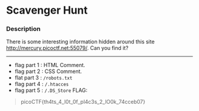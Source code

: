 # Scavenger Hunt

### Description
There is some interesting information hidden around this site http://mercury.picoctf.net:55079/. Can you find it?

---
* flag part 1 : HTML Comment.
* flag part 2 : CSS Comment.
* flat part 3 : `/robots.txt`
* flag part 4 : `/.htacces`
* flag part 5 : `/.DS_Store`
FLAG:
> picoCTF{th4ts_4_l0t_0f_pl4c3s_2_lO0k_74cceb07}